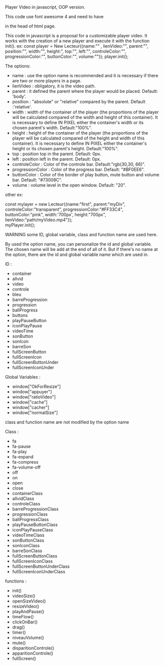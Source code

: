 Player Video in javascript, OOP version.

This code use font awesome 4 and need to have 
<link rel="stylesheet" href="https://cdnjs.cloudflare.com/ajax/libs/font-awesome/4.7.0/css/font-awesome.min.css"> 
in the head of html page.

This code in javascript is a proposal for a customizable player video. It works with the creation of a new player and execute it with the function init().
ex:
const player = New Lecteur({name:"" , lienVideo:"", parent:"", position:"", width:"", height:", top:"", left:"", controleColor:"", progressionColor:"", buttonColor:"", volume:""});
player.init();

The options:
- name : use the option name is recommended and it is necessary if there are two or more players in a page.
- lienVideo : obligatory, it is the video path.
- parent : it defined the parent where the player would be placed. Default: 'body'.
- position : "absolute" or "relative" compared by the parent. Default :'relative'.
- width : width of the container of the player (the proportions of the player will be calculated compared of the width and height of this container). It is necessary to define IN PIXEL either the container's width or its chosen parent's width. Default:"100%".
- height : height of the container of the player (the proportions of the player will be calculated compared of the height and width of this container). It is necessary to define IN PIXEL either the container's height or its chosen parent's height. Default:"100%".
- top : position top in the parent. Default: 0px.
- left : position left in the parent. Default: 0px.
- controleColor : Color of the controle bar. Default:"rgb(30,30, 66)".
- progressionColor : Color of the progress bar. Default: "#BF0EE6".
- buttonColor : Color of the border of play button, mute button and volume bar. Default: "#73008C".
- volume : volume level in the open window. Default: "20".

other ex:

const mylayer = new Lecteur({name:"first", parent:"myDiv", controleColor:"transparent", progressionColor:"#FF33C4", buttonColor:"pink", width:'700px', height:"700px", lienVideo:"path/myVideo.mp4"});		
myPlayer.init();

WARNING some ID, global variable, class and function name are used here.

By used the option name, you can personalize the id and global variable. The chosen name will be add at the end of all of it. But if there's no name at the option, there are the id and global variable name which are used in.

ID :
- container
- allvid
- video
- controle
- bleu
- barreProgression
- progression
- ballProgress
- buttons
- playPauseButton
- iconPlayPause
- videoTime
- sonButton
- sonIcon
- barreSon
- fullScreenButton
- fullScreenIcon
- fullScreenButtonUnder
- fullScreenIconUnder

Global Variables :
- window["OkForResize"]
- window["appuyer"]
- window["ratioVideo"]
- window["cache"]
- window["cacher"]
- window["normalSize"]

class and function name are not modified by the option name

Class :
- fa
- fa-pause
- fa-play
- fa-expand
- fa-compress
- fa-volume-off
- off
- on
- open
- close
- containerClass
- allvidClass
- controleClass
- barreProgressionClass
- progressionClass
- ballProgressClass
- playPauseButtonClass
- iconPlayPauseClass
- videoTimeClass
- sonButtonClass
- sonIconClass
- barreSonClass
- fullScreenButtonClass
- fullScreenIconClass
- fullScreenButtonUnderClass
- fullScreenIconUnderClass

functions :
- init()
- videoSize()
- openSizeVideo()
- resizeVideo()
- playAndPause()
- timeFlow()
- clickOnBar()
- drag()
- timer()
- niveauVolume()
- mute()
- disparitionControle()
- apparitionControle()
- fullScreen()


